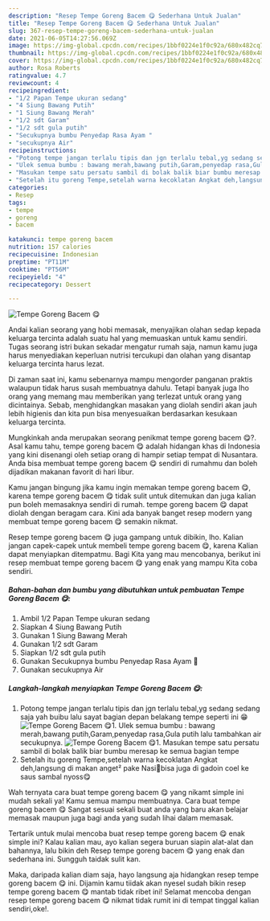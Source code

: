 ```yaml
---
description: "Resep Tempe Goreng Bacem 😋 Sederhana Untuk Jualan"
title: "Resep Tempe Goreng Bacem 😋 Sederhana Untuk Jualan"
slug: 367-resep-tempe-goreng-bacem-sederhana-untuk-jualan
date: 2021-06-05T14:27:56.069Z
image: https://img-global.cpcdn.com/recipes/1bbf0224e1f0c92a/680x482cq70/tempe-goreng-bacem-😋-foto-resep-utama.jpg
thumbnail: https://img-global.cpcdn.com/recipes/1bbf0224e1f0c92a/680x482cq70/tempe-goreng-bacem-😋-foto-resep-utama.jpg
cover: https://img-global.cpcdn.com/recipes/1bbf0224e1f0c92a/680x482cq70/tempe-goreng-bacem-😋-foto-resep-utama.jpg
author: Rosa Roberts
ratingvalue: 4.7
reviewcount: 4
recipeingredient:
- "1/2 Papan Tempe ukuran sedang"
- "4 Siung Bawang Putih"
- "1 Siung Bawang Merah"
- "1/2 sdt Garam"
- "1/2 sdt gula putih"
- "Secukupnya bumbu Penyedap Rasa Ayam "
- "secukupnya Air"
recipeinstructions:
- "Potong tempe jangan terlalu tipis dan jgn terlalu tebal,yg sedang sedang saja yah buibu lalu sayat bagian depan belakang tempe seperti ini 😁"
- "Ulek semua bumbu : bawang merah,bawang putih,Garam,penyedap rasa,Gula putih lalu tambahkan air secukupnya."
- "Masukan tempe satu persatu sambil di bolak balik biar bumbu meresap ke semua bagian tempe"
- "Setelah itu goreng Tempe,setelah warna kecoklatan Angkat deh,langsung di makan anget² pake Nasi🍚bisa juga di gadoin coel ke saus sambal nyoss😋"
categories:
- Resep
tags:
- tempe
- goreng
- bacem

katakunci: tempe goreng bacem 
nutrition: 157 calories
recipecuisine: Indonesian
preptime: "PT11M"
cooktime: "PT56M"
recipeyield: "4"
recipecategory: Dessert

---
```



![Tempe Goreng Bacem 😋](https://img-global.cpcdn.com/recipes/1bbf0224e1f0c92a/680x482cq70/tempe-goreng-bacem-😋-foto-resep-utama.jpg)

Andai kalian seorang yang hobi memasak, menyajikan olahan sedap kepada keluarga tercinta adalah suatu hal yang memuaskan untuk kamu sendiri. Tugas seorang istri bukan sekadar mengatur rumah saja, namun kamu juga harus menyediakan keperluan nutrisi tercukupi dan olahan yang disantap keluarga tercinta harus lezat.

Di zaman  saat ini, kamu sebenarnya mampu mengorder panganan praktis walaupun tidak harus susah membuatnya dahulu. Tetapi banyak juga lho orang yang memang mau memberikan yang terlezat untuk orang yang dicintainya. Sebab, menghidangkan masakan yang diolah sendiri akan jauh lebih higienis dan kita pun bisa menyesuaikan berdasarkan kesukaan keluarga tercinta. 



Mungkinkah anda merupakan seorang penikmat tempe goreng bacem 😋?. Asal kamu tahu, tempe goreng bacem 😋 adalah hidangan khas di Indonesia yang kini disenangi oleh setiap orang di hampir setiap tempat di Nusantara. Anda bisa membuat tempe goreng bacem 😋 sendiri di rumahmu dan boleh dijadikan makanan favorit di hari libur.

Kamu jangan bingung jika kamu ingin memakan tempe goreng bacem 😋, karena tempe goreng bacem 😋 tidak sulit untuk ditemukan dan juga kalian pun boleh memasaknya sendiri di rumah. tempe goreng bacem 😋 dapat diolah dengan beragam cara. Kini ada banyak banget resep modern yang membuat tempe goreng bacem 😋 semakin nikmat.

Resep tempe goreng bacem 😋 juga gampang untuk dibikin, lho. Kalian jangan capek-capek untuk membeli tempe goreng bacem 😋, karena Kalian dapat menyiapkan ditempatmu. Bagi Kita yang mau mencobanya, berikut ini resep membuat tempe goreng bacem 😋 yang enak yang mampu Kita coba sendiri.

<!--inarticleads1-->

##### Bahan-bahan dan bumbu yang dibutuhkan untuk pembuatan Tempe Goreng Bacem 😋:

1. Ambil 1/2 Papan Tempe ukuran sedang
1. Siapkan 4 Siung Bawang Putih
1. Gunakan 1 Siung Bawang Merah
1. Gunakan 1/2 sdt Garam
1. Siapkan 1/2 sdt gula putih
1. Gunakan Secukupnya bumbu Penyedap Rasa Ayam 🐓
1. Gunakan secukupnya Air




<!--inarticleads2-->

##### Langkah-langkah menyiapkan Tempe Goreng Bacem 😋:

1. Potong tempe jangan terlalu tipis dan jgn terlalu tebal,yg sedang sedang saja yah buibu lalu sayat bagian depan belakang tempe seperti ini 😁
<img src="https://img-global.cpcdn.com/steps/7257f5f3f0f5d625/160x128cq70/tempe-goreng-bacem-😋-langkah-memasak-1-foto.jpg" alt="Tempe Goreng Bacem 😋">1. Ulek semua bumbu : bawang merah,bawang putih,Garam,penyedap rasa,Gula putih lalu tambahkan air secukupnya.
<img src="https://img-global.cpcdn.com/steps/a919b62f1f1b7800/160x128cq70/tempe-goreng-bacem-😋-langkah-memasak-2-foto.jpg" alt="Tempe Goreng Bacem 😋">1. Masukan tempe satu persatu sambil di bolak balik biar bumbu meresap ke semua bagian tempe
1. Setelah itu goreng Tempe,setelah warna kecoklatan Angkat deh,langsung di makan anget² pake Nasi🍚bisa juga di gadoin coel ke saus sambal nyoss😋




Wah ternyata cara buat tempe goreng bacem 😋 yang nikamt simple ini mudah sekali ya! Kamu semua mampu membuatnya. Cara buat tempe goreng bacem 😋 Sangat sesuai sekali buat anda yang baru akan belajar memasak maupun juga bagi anda yang sudah lihai dalam memasak.

Tertarik untuk mulai mencoba buat resep tempe goreng bacem 😋 enak simple ini? Kalau kalian mau, ayo kalian segera buruan siapin alat-alat dan bahannya, lalu bikin deh Resep tempe goreng bacem 😋 yang enak dan sederhana ini. Sungguh taidak sulit kan. 

Maka, daripada kalian diam saja, hayo langsung aja hidangkan resep tempe goreng bacem 😋 ini. Dijamin kamu tiidak akan nyesel sudah bikin resep tempe goreng bacem 😋 mantab tidak ribet ini! Selamat mencoba dengan resep tempe goreng bacem 😋 nikmat tidak rumit ini di tempat tinggal kalian sendiri,oke!.

